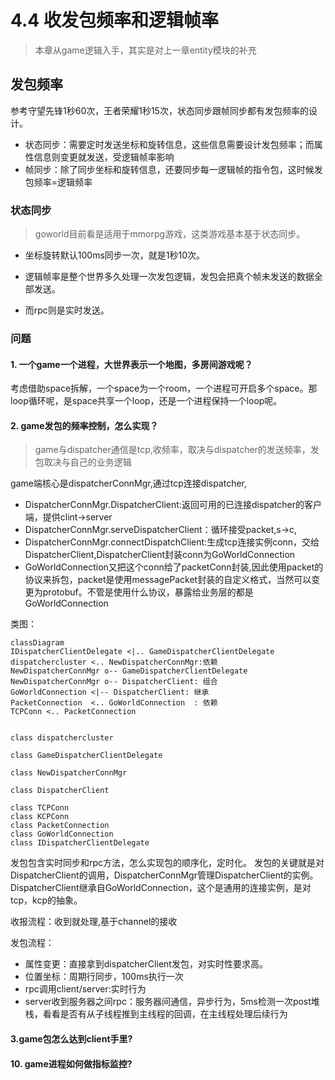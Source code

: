 # 4.4 收发包频率和逻辑帧率
>本章从game逻辑入手，其实是对上一章entity模块的补充


## 发包频率

参考守望先锋1秒60次，王者荣耀1秒15次，状态同步跟帧同步都有发包频率的设计。

* 状态同步：需要定时发送坐标和旋转信息，这些信息需要设计发包频率；而属性信息则变更就发送，受逻辑帧率影响
* 帧同步：除了同步坐标和旋转信息，还要同步每一逻辑帧的指令包，这时候发包频率=逻辑频率

### 状态同步
> goworld目前看是适用于mmorpg游戏，这类游戏基本基于状态同步。

* 坐标旋转默认100ms同步一次，就是1秒10次。

* 逻辑帧率是整个世界多久处理一次发包逻辑，发包会把真个帧未发送的数据全部发送。

* 而rpc则是实时发送。

### 问题

#### 1. 一个game一个进程，大世界表示一个地图，多房间游戏呢？

考虑借助space拆解，一个space为一个room，一个进程可开启多个space。那loop循环呢，是space共享一个loop，还是一个进程保持一个loop呢。


#### 2. game发包的频率控制，怎么实现？
>game与dispatcher通信是tcp,收频率，取决与dispatcher的发送频率，发包取决与自己的业务逻辑


game端核心是dispatcherConnMgr,通过tcp连接dispatcher,

* DispatcherConnMgr.DispatcherClient:返回可用的已连接dispatcher的客户端，提供clint->server
* DispatcherConnMgr.serveDispatcherClient：循环接受packet,s->c,
* DispatcherConnMgr.connectDispatchClient:生成tcp连接实例conn，交给DispatcherClient,DispatcherClient封装conn为GoWorldConnection
* GoWorldConnection又把这个conn给了packetConn封装,因此使用packet的协议来拆包，packet是使用messagePacket封装的自定义格式，当然可以变更为protobuf。不管是使用什么协议，暴露给业务层的都是GoWorldConnection

类图：

```mermaid
classDiagram
IDispatcherClientDelegate <|.. GameDispatcherClientDelegate
dispatchercluster <.. NewDispatcherConnMgr:依赖
NewDispatcherConnMgr o-- GameDispatcherClientDelegate
NewDispatcherConnMgr o-- DispatcherClient: 组合
GoWorldConnection <|-- DispatcherClient: 继承
PacketConnection  <.. GoWorldConnection  : 依赖
TCPConn <.. PacketConnection


class dispatchercluster

class GameDispatcherClientDelegate

class NewDispatcherConnMgr

class DispatcherClient

class TCPConn
class KCPConn
class PacketConnection
class GoWorldConnection
class IDispatcherClientDelegate
```

发包包含实时同步和rpc方法，怎么实现包的顺序化，定时化。
发包的关键就是对DispatcherClient的调用，DispatcherConnMgr管理DispatcherClient的实例。
DispatcherClient继承自GoWorldConnection，这个是通用的连接实例，是对tcp，kcp的抽象。

收报流程：收到就处理,基于channel的接收

发包流程：

* 属性变更：直接拿到dispatcherClient发包，对实时性要求高。
* 位置坐标：周期行同步，100ms执行一次
* rpc调用client/server:实时行为
* server收到服务器之间rpc：服务器间通信，异步行为，5ms检测一次post堆栈，看看是否有从子线程推到主线程的回调，在主线程处理后续行为


#### 3.game包怎么达到client手里?

#### 10. game进程如何做指标监控?